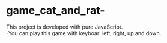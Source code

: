 # game_cat_and_rat-
This project is developed with pure JavaScript.<br>
-You can play this game with keyboar: left, right, up and down.
